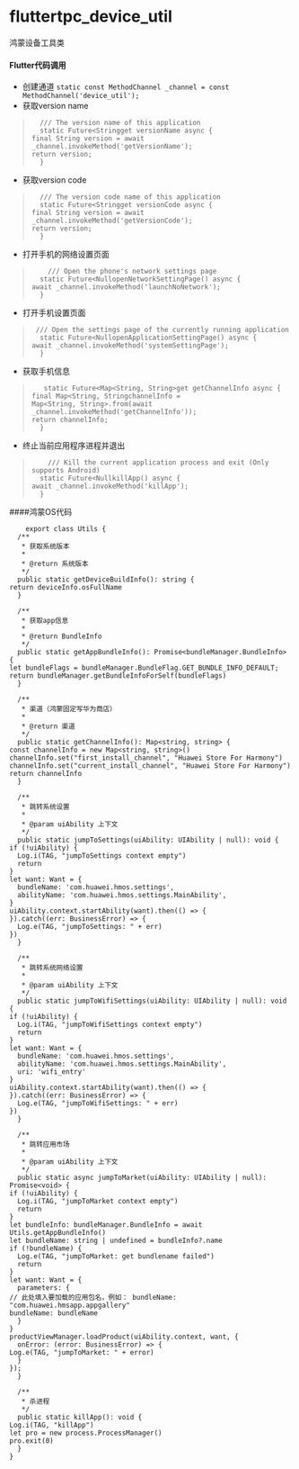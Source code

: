 # fluttertpc_device_util

鸿蒙设备工具类

#### Flutter代码调用

- 创建通道
	`static const MethodChannel _channel = const MethodChannel('device_util');`
- 获取version name

>       /// The version name of this application
>       static Future<Stringget versionName async {
>     final String version = await _channel.invokeMethod('getVersionName');
>     return version;
>       }


- 获取version code

>       /// The version code name of this application
>       static Future<Stringget versionCode async {
>     final String version = await _channel.invokeMethod('getVersionCode');
>     return version;
>       }

- 打开手机的网络设置页面

>     	  /// Open the phone's network settings page
>       static Future<NullopenNetworkSettingPage() async {
>     await _channel.invokeMethod('launchNoNetwork');
>       }

- 打开手机设置页面

 >      /// Open the settings page of the currently running application
>       static Future<NullopenApplicationSettingPage() async {
>     await _channel.invokeMethod('systemSettingPage');
>       }

- 获取手机信息

>     	 static Future<Map<String, String>get getChannelInfo async {
>     final Map<String, StringchannelInfo =
>     Map<String, String>.from(await _channel.invokeMethod('getChannelInfo'));
>     return channelInfo;
>       }

- 终止当前应用程序进程并退出

>     	  /// Kill the current application process and exit (Only supports Android)
>       static Future<NullkillApp() async {
>     await _channel.invokeMethod('killApp');
>       }





####鸿蒙OS代码

	    export class Utils {
      /**
       * 获取系统版本
       *
       * @return 系统版本
       */
      public static getDeviceBuildInfo(): string {
    return deviceInfo.osFullName
      }
    
      /**
       * 获取app信息
       *
       * @return BundleInfo
       */
      public static getAppBundleInfo(): Promise<bundleManager.BundleInfo> {
    let bundleFlags = bundleManager.BundleFlag.GET_BUNDLE_INFO_DEFAULT;
    return bundleManager.getBundleInfoForSelf(bundleFlags)
      }
    
      /**
       * 渠道（鸿蒙固定写华为商店）
       *
       * @return 渠道
       */
      public static getChannelInfo(): Map<string, string> {
    const channelInfo = new Map<string, string>()
    channelInfo.set("first_install_channel", "Huawei Store For Harmony")
    channelInfo.set("current_install_channel", "Huawei Store For Harmony")
    return channelInfo
      }
    
      /**
       * 跳转系统设置
       *
       * @param uiAbility 上下文
       */
      public static jumpToSettings(uiAbility: UIAbility | null): void {
    if (!uiAbility) {
      Log.i(TAG, "jumpToSettings context empty")
      return
    }
    let want: Want = {
      bundleName: 'com.huawei.hmos.settings',
      abilityName: 'com.huawei.hmos.settings.MainAbility',
    }
    uiAbility.context.startAbility(want).then(() => {
    }).catch((err: BusinessError) => {
      Log.e(TAG, "jumpToSettings: " + err)
    })
      }
    
      /**
       * 跳转系统网络设置
       *
       * @param uiAbility 上下文
       */
      public static jumpToWifiSettings(uiAbility: UIAbility | null): void {
    if (!uiAbility) {
      Log.i(TAG, "jumpToWifiSettings context empty")
      return
    }
    let want: Want = {
      bundleName: 'com.huawei.hmos.settings',
      abilityName: 'com.huawei.hmos.settings.MainAbility',
      uri: 'wifi_entry'
    }
    uiAbility.context.startAbility(want).then(() => {
    }).catch((err: BusinessError) => {
      Log.e(TAG, "jumpToWifiSettings: " + err)
    })
      }
    
      /**
       * 跳转应用市场
       *
       * @param uiAbility 上下文
       */
      public static async jumpToMarket(uiAbility: UIAbility | null): Promise<void> {
    if (!uiAbility) {
      Log.i(TAG, "jumpToMarket context empty")
      return
    }
    let bundleInfo: bundleManager.BundleInfo = await Utils.getAppBundleInfo()
    let bundleName: string | undefined = bundleInfo?.name
    if (!bundleName) {
      Log.e(TAG, "jumpToMarket: get bundlename failed")
      return
    }
    let want: Want = {
      parameters: {
    // 此处填入要加载的应用包名，例如： bundleName: "com.huawei.hmsapp.appgallery"
    bundleName: bundleName
      }
    }
    productViewManager.loadProduct(uiAbility.context, want, {
      onError: (error: BusinessError) => {
    Log.e(TAG, "jumpToMarket: " + error)
      }
    });
      }
    
      /**
       * 杀进程
       */
      public static killApp(): void {
    Log.i(TAG, "killApp")
    let pro = new process.ProcessManager()
    pro.exit(0)
      }
    }